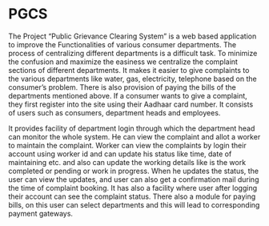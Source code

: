 # PGCS

The Project “Public Grievance Clearing System” is a web based application to improve the Functionalities of various consumer departments. The process of centralizing different departments is a difficult task. To minimize the confusion and maximize the easiness we centralize the complaint sections of different departments. It makes it easier to give complaints to the various departments like water, gas, electricity, telephone based on the consumer’s problem. There is also provision of paying the bills of the departments mentioned above. If a consumer wants to give a complaint, they first register into the site using their Aadhaar card number. It consists of users such as consumers, department heads and employees.





It provides facility of department login through which the department head can monitor the whole system. He can view the complaint and allot a worker to maintain the complaint. Worker can view the complaints by login their account using worker id and can update his status like time, date of maintaining etc. and also can update the working details like is the work completed or pending or work in progress. When he updates the status, the user can view the updates, and user can also get a confirmation mail during the time of complaint booking. It has also a facility where user after logging their account can see the complaint status. There also a module for paying bills, on this user can select departments and this will lead to corresponding payment gateways.
